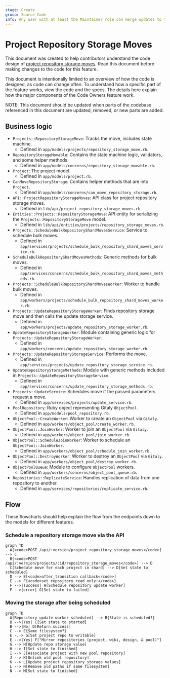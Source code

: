 ```yaml
---
stage: Create
group: Source Code
info: Any user with at least the Maintainer role can merge updates to this content. For details, see https://docs.gitlab.com/ee/development/development_processes.html#development-guidelines-review.
---
```


# Project Repository Storage Moves

This document was created to help contributors understand the code design of
[project repository storage moves](../../api/project_repository_storage_moves.md).
Read this document before making changes to the code for this feature.

This document is intentionally limited to an overview of how the code is
designed, as code can change often. To understand how a specific part of the
feature works, view the code and the specs. The details here explain how the
major components of the Code Owners feature work.

NOTE:
This document should be updated when parts of the codebase referenced in this
document are updated, removed, or new parts are added.

## Business logic

- `Projects::RepositoryStorageMove`: Tracks the move, includes state machine.
  - Defined in `app/models/projects/repository_storage_move.rb`.
- `RepositoryStorageMovable`: Contains the state machine logic, validators, and some helper methods.
  - Defined in `app/models/concerns/repository_storage_movable.rb`.
- `Project`: The project model.
  - Defined in `app/models/project.rb`.
- `CanMoveRepositoryStorage`: Contains helper methods that are into `Project`.
  - Defined in `app/models/concerns/can_move_repository_storage.rb`.
- `API::ProjectRepositoryStorageMoves`: API class for project repository storage moves.
  - Defined in `lib/api/project_repository_storage_moves.rb`.
- `Entities::Projects::RepositoryStorageMove`: API entity for serializing the `Projects::RepositoryStorageMove` model.
  - Defined in `lib/api/entities/projects/repository_storage_moves.rb`.
- `Projects::ScheduleBulkRepositoryShardMovesService`: Service to schedule bulk moves.
  - Defined in `app/services/projects/schedule_bulk_repository_shard_moves_service.rb`.
- `ScheduleBulkRepositoryShardMovesMethods`: Generic methods for bulk moves.
  - Defined in `app/services/concerns/schedule_bulk_repository_shard_moves_methods.rb`.
- `Projects::ScheduleBulkRepositoryShardMovesWorker`: Worker to handle bulk moves.
  - Defined in `app/workers/projects/schedule_bulk_repository_shard_moves_worker.rb`.
- `Projects::UpdateRepositoryStorageWorker`: Finds repository storage move and then calls the update storage service.
  - Defined in `app/workers/projects/update_repository_storage_worker.rb`.
- `UpdateRepositoryStorageWorker`: Module containing generic logic for `Projects::UpdateRepositoryStorageWorker`.
  - Defined in `app/workers/concerns/update_repository_storage_worker.rb`.
- `Projects::UpdateRepositoryStorageService`: Performs the move.
  - Defined in `app/services/projects/update_repository_storage_service.rb`.
- `UpdateRepositoryStorageMethods`: Module with generic methods included in `Projects::UpdateRepositoryStorageService`.
  - Defined in `app/services/concerns/update_repository_storage_methods.rb`.
- `Projects::UpdateService`: Schedules move if the passed parameters request a move.
  - Defined in `app/services/projects/update_service.rb`.
- `PoolRepository`: Ruby object representing Gitaly `ObjectPool`.
  - Defined in `app/models/pool_repository.rb`.
- `ObjectPool::CreateWorker`: Worker to create an `ObjectPool` via `Gitaly`.
  - Defined in `app/workers/object_pool/create_worker.rb`.
- `ObjectPool::JoinWorker`: Worker to join an `ObjectPool` via `Gitaly`.
  - Defined in `app/workers/object_pool/join_worker.rb`.
- `ObjectPool::ScheduleJoinWorker`: Worker to schedule an `ObjectPool::JoinWorker`.
  - Defined in `app/workers/object_pool/schedule_join_worker.rb`.
- `ObjectPool::DestroyWorker`: Worker to destroy an `ObjectPool` via `Gitaly`.
  - Defined in `app/workers/object_pool/destroy_worker.rb`.
- `ObjectPoolQueue`: Module to configure `ObjectPool` workers.
  - Defined in `app/workers/concerns/object_pool_queue.rb`.
- `Repositories::ReplicateService`: Handles replication of data from one repository to another.
  - Defined in `app/services/repositories/replicate_service.rb`.

## Flow

These flowcharts should help explain the flow from the endpoints down to the
models for different features.

### Schedule a repository storage move via the API

```mermaid
graph TD
  A[<code>POST /api/:version/project_repository_storage_moves</code>] --> C
  B[<code>POST /api/:version/projects/:id/repository_storage_moves</code>] --> D
  C[Schedule move for each project in shard] --> D[Set state to scheduled]
  D --> E[<code>after_transition callback</code>]
  E --> F{<code>set_repository_read_only!</code>}
  F -->|success| H[Schedule repository update worker]
  F -->|error| G[Set state to failed]
```

### Moving the storage after being scheduled

```mermaid
graph TD
  A[Repository update worker scheduled] --> B{State is scheduled?}
  B -->|Yes| C[Set state to started]
  B -->|No| D[Return success]
  C --> E{Same filesystem?}
  E -.-> G[Set project repo to writable]
  E -->|Yes| F["Mirror repositories (project, wiki, design, & pool)"]
  G --> H[Update repo storage value]
  H --> I[Set state to finished]
  I --> J[Associate project with new pool repository]
  J --> K[Unlink old pool repository]
  K --> L[Update project repository storage values]
  L --> N[Remove old paths if same filesystem]
  N --> M[Set state to finished]
```
